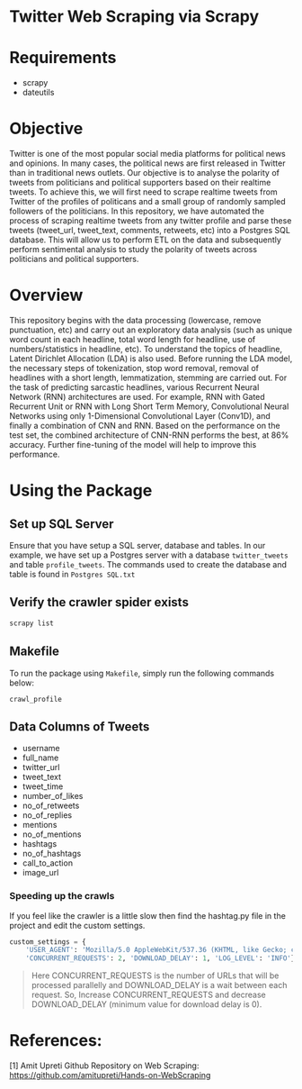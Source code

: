 # Twitter Web Scraping via Scrapy

# Requirements
* scrapy
* dateutils


# Objective 

Twitter is one of the most popular social media platforms for political news and opinions. In many cases, the political news are first released in Twitter than in traditional news outlets. Our objective is to analyse the polarity of tweets from politicians and political supporters based on their realtime tweets.
To achieve this, we will first need to scrape realtime tweets from Twitter of the profiles of politicans and a small group of randomly sampled followers of the politicians. In this repository, we have automated the process of scraping realtime tweets from any twitter profile and parse these tweets (tweet_url, tweet_text, comments, retweets, etc) into a Postgres SQL database.
This will allow us to perform ETL on the data and subsequently perform sentimental analysis to study the polarity of tweets across politicians and political supporters.

# Overview
This repository begins with the data processing (lowercase, remove punctuation, etc) and carry out an exploratory data analysis (such as unique word count in each headline, total word length for headline, use of numbers/statistics in headline, etc). To understand the topics of headline, Latent Dirichlet Allocation (LDA) is also used. Before running the LDA model, the necessary steps of tokenization, stop word removal, removal of headlines with a short length, lemmatization, stemming are carried out. For the task of predicting sarcastic headlines, various Recurrent Neural Network (RNN) architectures are used. For example, RNN with Gated Recurrent Unit or RNN with Long Short Term Memory, Convolutional Neural Networks using only 1-Dimensional Convolutional Layer (Conv1D), and finally a combination of CNN and RNN. Based on the performance on the test set, the combined architecture of CNN-RNN performs the best, at 86% accuracy. Further fine-tuning of the model will help to improve this performance. 

# Using the Package

## Set up SQL Server

Ensure that you have setup a SQL server, database and tables. In our example, we have set up a Postgres server with a database `twitter_tweets` and table `profile_tweets`.
The commands used to create the database and table is found in `Postgres SQL.txt`

## Verify the crawler spider exists

```sh
scrapy list
```

## Makefile

To run the package using `Makefile`, simply run the following commands below:

```
crawl_profile
```


## Data Columns of Tweets
* username
* full_name
* twitter_url
* tweet_text
* tweet_time
* number_of_likes
* no_of_retweets
* no_of_replies
* mentions
* no_of_mentions
* hashtags
* no_of_hashtags
* call_to_action
* image_url


### Speeding up the crawls
If you feel like the crawler is a little slow then find the hashtag.py file in the project and edit the custom settings.
```py
custom_settings = {
    'USER_AGENT': 'Mozilla/5.0 AppleWebKit/537.36 (KHTML, like Gecko; compatible; Googlebot/2.1; +http://www.google.com/bot.html) Safari/537.36',
    'CONCURRENT_REQUESTS': 2, 'DOWNLOAD_DELAY': 1, 'LOG_LEVEL': 'INFO'}
```
> Here CONCURRENT_REQUESTS is the number of URLs that will be processed parallelly and DOWNLOAD_DELAY is a wait between each  request. So, Increase CONCURRENT_REQUESTS and decrease DOWNLOAD_DELAY (minimum value for download delay is 0).


# References:
[1] Amit Upreti Github Repository on Web Scraping: https://github.com/amitupreti/Hands-on-WebScraping
